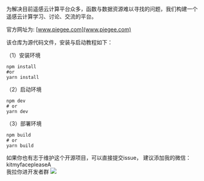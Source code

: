 为解决目前遥感云计算平台众多，函数与数据资源难以寻找的问题，我们构建一个遥感云计算学习、讨论、交流的平台。

官方网址为: [www.piegee.com](www.piegee.com)

该仓库为源代码文件，安装与启动教程如下：  
  
（1）安装环境

```
npm install
#or
yarn install
```

（2）启动环境

```
npm dev
# or
yarn dev
```

（3）部署环境

```
npm build
# or
yarn build
```
如果你也有志于维护这个开源项目，可以直接提交issue，
建议添加我的微信： kitmyfacepleaseA  
我拉你进开发者群
![](http://pics.landcover100.com/pics/20222213/627d8c303968a.jpg)
